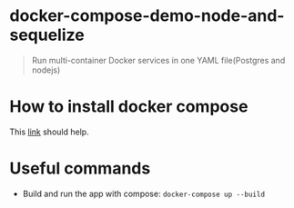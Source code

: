 # docker-compose-demo-node-and-sequelize
> Run multi-container Docker services in one YAML file(Postgres and nodejs)
# How to install docker compose
This [link](https://docs.docker.com/compose/install/) should help.
# Useful commands

- Build and run the app with compose: ```docker-compose up --build```
